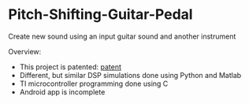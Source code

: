 # Pitch-Shifting-Guitar-Pedal
Create new sound using an input guitar sound and another instrument

Overview:
* This project is patented: [patent](pat9318086Miller.pdf)
* Different, but similar DSP simulations done using Python and Matlab
* TI microcontroller programming done using C
* Android app is incomplete
